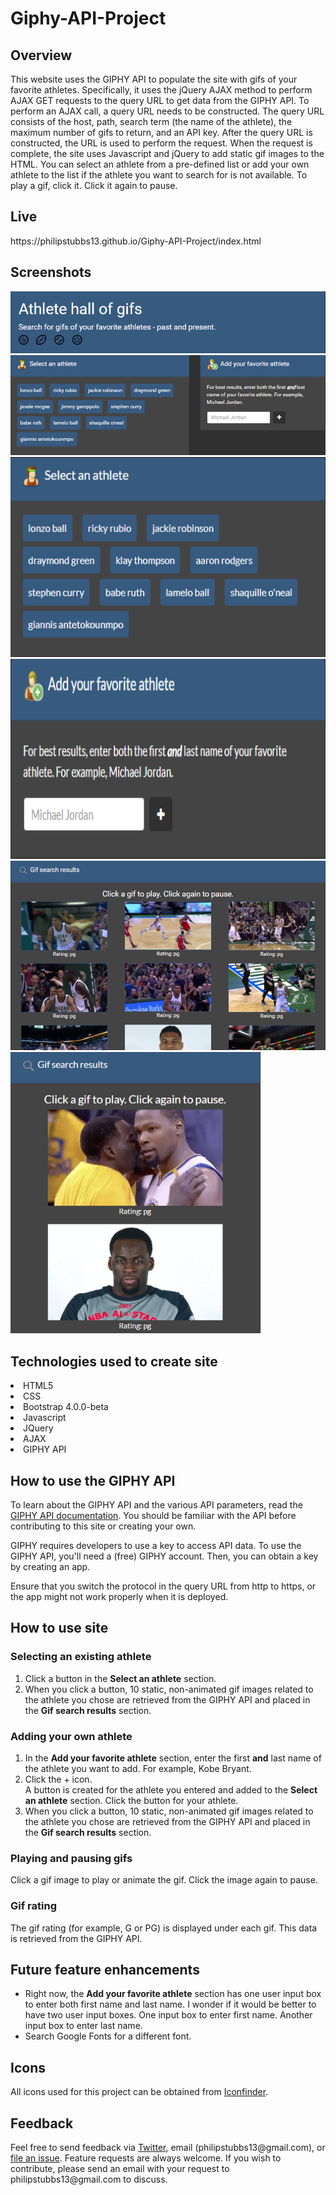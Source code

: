 # Giphy-API-Project

## Overview
<p>This website uses the GIPHY API to populate the site with gifs of your favorite athletes. Specifically, it uses the jQuery AJAX method to perform AJAX GET requests to the query URL to get data from the GIPHY API. To perform an AJAX call, a query URL needs to be constructed. The query URL consists of the host, path, search term (the name of the athlete), the maximum number of gifs to return, and an API key. After the query URL is constructed, the URL is used to perform the request. When the request is complete, the site uses Javascript and jQuery to add static gif images to the HTML. You can select an athlete from a pre-defined list or add your own athlete to the list if the athlete you want to search for is not available. To play a gif, click it. Click it again to pause.</p>


## Live
<p>https://philipstubbs13.github.io/Giphy-API-Project/index.html</p>

## Screenshots
<img src="assets/images/giffinder-header.png" alt="Athlete gif finder site">
<img src="assets/images/giffinder-athlete-buttons.png" alt="athlete gif buttons">
<img src="assets/images/giffinder4.png" alt="Athlete gif finder select an athlete section" width="550px" height="320px">
<img src="assets/images/giffinder3.png" alt="Athlete gif finder user input section" width="550px" height="320px">
<img src="assets/images/gif-search-results.png" alt="gif search results">
<img src="assets/images/giffinder2.png" alt="Athlete gif finder search results section" width="400px" height="450px">

## Technologies used to create site

<li>HTML5</li>
<li>CSS</li>
<li>Bootstrap 4.0.0-beta</li>
<li>Javascript</li>
<li>JQuery</li>
<li>AJAX</li>
<li>GIPHY API</li>

## How to use the GIPHY API
<p>To learn about the GIPHY API and the various API parameters, read the <a href="https://developers.giphy.com/docs/" target="_blank">GIPHY API documentation</a>. You should be familiar with the API before contributing to this site or creating your own.</p>
<p>GIPHY requires developers to use a key to access API data. To use the GIPHY API, you'll need a (free) GIPHY account. Then, you can obtain a key by creating an app.</p>
<p>Ensure that you switch the protocol in the query URL from http to https, or the app might not work properly when it is deployed.</p>

## How to use site

### Selecting an existing athlete
<ol>
	<li>Click a button in the <b>Select an athlete</b> section.</li>
	<li>When you click a button, 10 static, non-animated gif images related to the athlete you chose are retrieved from the GIPHY API and placed in the <b>Gif search results</b> section.</li>
</ol>

### Adding your own athlete
<ol>
	<li>In the <b>Add your favorite athlete</b> section, enter the first <b>and</b> last name of the athlete you want to add. For example, Kobe Bryant.</li>
	<li>Click the + icon.</li>
		<info>A button is created for the athlete you entered and added to the <b>Select an athlete</b> section.</info>
	</li>
	</li>Click the button for your athlete.</li>
	<li>When you click a button, 10 static, non-animated gif images related to the athlete you chose are retrieved from the GIPHY API and placed in the <b>Gif search results</b> section.</li>
</ol>

### Playing and pausing gifs
<p>Click a gif image to play or animate the gif. Click the image again to pause.</p>

### Gif rating
<info>The gif rating (for example, G or PG) is displayed under each gif. This data is retrieved from the GIPHY API.</info>

## Future feature enhancements
<ul>
	<li>Right now, the <b>Add your favorite athlete</b> section has one user input box to enter both first name and last name. I wonder if it would be better to have two user input boxes. One input box to enter first name. Another input box to enter last name.</li>
	<li>Search Google Fonts for a different font.</li>
</ul>

## Icons
All icons used for this project can be obtained from <a href="https://www.iconfinder.com/" target="_blank">Iconfinder</a>.

## Feedback
<p>Feel free to send feedback via <a href="https://twitter.com/iamPhilStubbs" target="_blank">Twitter</a>, email (philipstubbs13@gmail.com), or <a href="https://github.com/philipstubbs13/Giphy-API-Project/issues/" target="_blank">file an issue</a>. Feature requests are always welcome. If you wish to contribute, please send an email with your request to philipstubbs13@gmail.com to discuss.</p>
